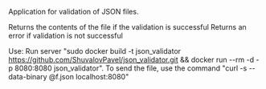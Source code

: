 Application for validation of JSON files.

Returns the contents of the file if the validation is successful
Returns an error if validation is not successful

Use:
Run server "sudo docker build -t json_validator https://github.com/ShuvalovPavel/json_validator.git && docker run --rm -d -p 8080:8080 json_validator". 
To send the file, use the command "curl -s --data-binary @f.json localhost:8080"
